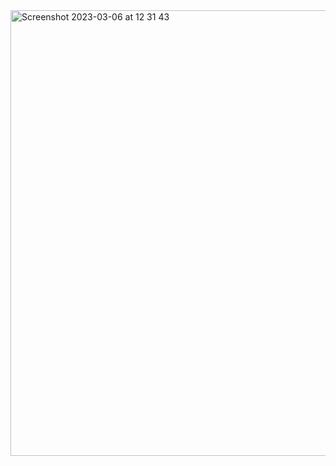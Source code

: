 <img width="713" alt="Screenshot 2023-03-06 at 12 31 43" src="https://user-images.githubusercontent.com/94961092/223071289-aed5701b-51df-4e5f-9ebd-6b7305d58840.png">

